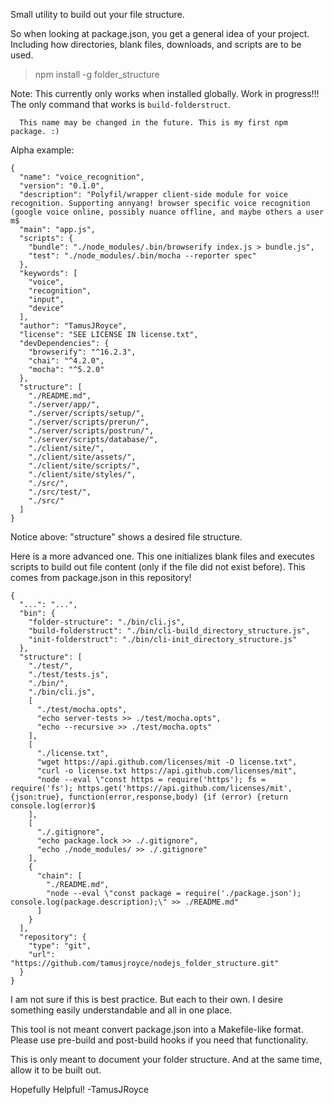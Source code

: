 Small utility to build out your file structure.

So when looking at package.json, you get a general idea of your project.
Including how directories, blank files, downloads, and scripts are to be used.

> npm install -g folder_structure

Note: This currently only works when installed globally. Work in progress!!!
      The only command that works is `build-folderstruct`.
      
      This name may be changed in the future. This is my first npm package. :)

Alpha example:

```
{
  "name": "voice_recognition",
  "version": "0.1.0",
  "description": "Polyfil/wrapper client-side module for voice recognition. Supporting annyang! browser specific voice recognition (google voice online, possibly nuance offline, and maybe others a user m$
  "main": "app.js",
  "scripts": {
    "bundle": "./node_modules/.bin/browserify index.js > bundle.js",
    "test": "./node_modules/.bin/mocha --reporter spec"
  },
  "keywords": [
    "voice",
    "recognition",
    "input",
    "device"
  ],
  "author": "TamusJRoyce",
  "license": "SEE LICENSE IN license.txt",
  "devDependencies": {
    "browserify": "^16.2.3",
    "chai": "^4.2.0",
    "mocha": "^5.2.0"
  },
  "structure": [
    "./README.md",
    "./server/app/",
    "./server/scripts/setup/",
    "./server/scripts/prerun/",
    "./server/scripts/postrun/",
    "./server/scripts/database/",
    "./client/site/",
    "./client/site/assets/",
    "./client/site/scripts/",
    "./client/site/styles/",
    "./src/",
    "./src/test/",
    "./src/"
  ]
}
```

Notice above:  "structure" shows a desired file structure.

Here is a more advanced one. This one initializes blank files and executes scripts to build out file content (only if the file did not exist before). This comes from package.json in this repository!

```
{
  "...": "...",
  "bin": {
    "folder-structure": "./bin/cli.js",
    "build-folderstruct": "./bin/cli-build_directory_structure.js",
    "init-folderstruct": "./bin/cli-init_directory_structure.js"
  },
  "structure": [
    "./test/",
    "./test/tests.js",
    "./bin/",
    "./bin/cli.js",
    [
      "./test/mocha.opts",
      "echo server-tests >> ./test/mocha.opts",
      "echo --recursive >> ./test/mocha.opts"
    ],
    [
      "./license.txt",
      "wget https://api.github.com/licenses/mit -O license.txt",
      "curl -o license.txt https://api.github.com/licenses/mit",
      "node --eval \"const https = require('https'); fs = require('fs'); https.get('https://api.github.com/licenses/mit', {json:true}, function(error,response,body) {if (error) {return console.log(error)$
    ],
    [
      "./.gitignore",
      "echo package.lock >> ./.gitignore",
      "echo ./node_modules/ >> ./.gitignore"
    ],
    {
      "chain": [
        "./README.md",
        "node --eval \"const package = require('./package.json'); console.log(package.description);\" >> ./README.md"
      ]
    }
  ],
  "repository": {
    "type": "git",
    "url": "https://github.com/tamusjroyce/nodejs_folder_structure.git"
  }
}
```

I am not sure if this is best practice. But each to their own. I desire something easily understandable and all in one place.

This tool is not meant convert package.json into a Makefile-like format. Please use pre-build and post-build hooks if you need that functionality.

This is only meant to document your folder structure. And at the same time, allow it to be built out.

Hopefully Helpful!
-TamusJRoyce
